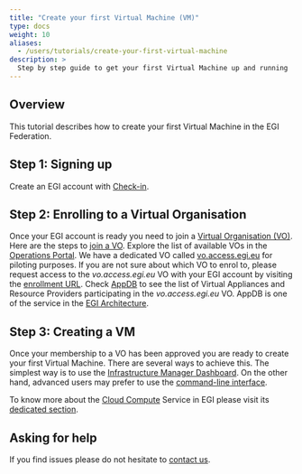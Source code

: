 ```yaml
---
title: "Create your first Virtual Machine (VM)"
type: docs
weight: 10
aliases:
  - /users/tutorials/create-your-first-virtual-machine
description: >
  Step by step guide to get your first Virtual Machine up and running
---
```


## Overview

This tutorial describes how to create your first Virtual Machine in the EGI Federation.

## Step 1: Signing up

Create an EGI account with [Check-in](../../../aai/check-in/signup).

## Step 2: Enrolling to a Virtual Organisation

Once your EGI account is ready you need to join a
[Virtual Organisation (VO)](https://confluence.egi.eu/display/EGIG/Virtual+organisation).
Here are the steps to
[join a VO](../../../aai/check-in/vos/#how-to-join-a-virtual-organisation).
Explore the list of available VOs in the
[Operations Portal](https://operations-portal.egi.eu/vo/a/list).
We have a dedicated VO called
[vo.access.egi.eu](https://operations-portal.egi.eu/vo/view/voname/vo.access.egi.eu)
for piloting purposes. If you are not sure about which VO to enrol to, please request
access to the _vo.access.egi.eu_ VO with your EGI account by visiting the
[enrollment URL](https://aai.egi.eu/auth/realms/id/account/#/enroll?groupPath=/vo.access.egi.eu). Check
[AppDB](https://appdb.egi.eu/store/vo/vo.access.egi.eu) to see the list of
Virtual Appliances and Resource Providers participating in the _vo.access.egi.eu_ VO.
AppDB is one of the service in the
[EGI Architecture](../../../getting-started/architecture/).

## Step 3: Creating a VM

Once your membership to a VO has been approved you are ready to create your first
Virtual Machine. There are several ways to achieve this. The simplest way is to
use the
[Infrastructure Manager Dashboard](../../../compute/orchestration/im/dashboard).
On the other hand, advanced users
may prefer to use the [command-line interface](../../../getting-started/cli).

To know more about the [Cloud Compute](https://www.egi.eu/service/cloud-compute/)
Service in EGI please visit its [dedicated section](../../../compute/cloud-compute).

## Asking for help

If you find issues please do not hesitate to [contact us](../../../../support/).
